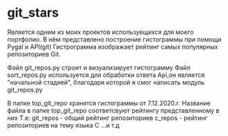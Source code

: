 # git_stars
Является одним из моих проектов используещихся для моего портфолио.
В нём представлено построение гистограммы при помощи Pygal и  API(git)
Гистрограмма изображает рейтинг самых популярных репозиториев Git.

Файл git_repos.py строит и визуализирует гистограмму
Файл sort_repos.py используется для обработки ответа Api,он является "начальной стадией", благодаря которой я смог написать модуль git_repos.py

В папке top_git_repo хранятся гистограммы от 7.12.2020.г.
Название файла в папке top_git_repo соответсвуют рейтингу представленному в них
Т.е: 
   git_repos - общий рейтинг репозиториев
   c_repos - рейтинг репозиториев на тему языка С
   ...и т.д
